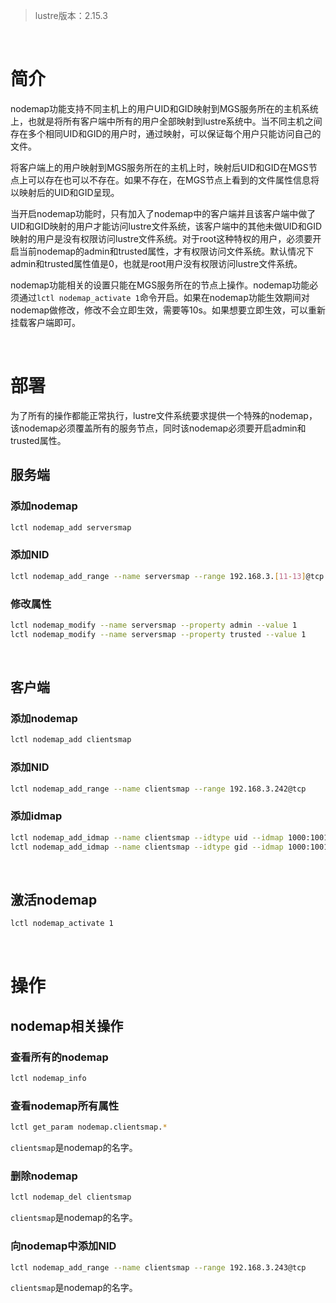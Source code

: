 > lustre版本：2.15.3  

&nbsp;
# 简介
nodemap功能支持不同主机上的用户UID和GID映射到MGS服务所在的主机系统上，也就是将所有客户端中所有的用户全部映射到lustre系统中。当不同主机之间存在多个相同UID和GID的用户时，通过映射，可以保证每个用户只能访问自己的文件。

将客户端上的用户映射到MGS服务所在的主机上时，映射后UID和GID在MGS节点上可以存在也可以不存在。如果不存在，在MGS节点上看到的文件属性信息将以映射后的UID和GID呈现。

当开启nodemap功能时，只有加入了nodemap中的客户端并且该客户端中做了UID和GID映射的用户才能访问lustre文件系统，该客户端中的其他未做UID和GID映射的用户是没有权限访问lustre文件系统。对于root这种特权的用户，必须要开启当前nodemap的admin和trusted属性，才有权限访问文件系统。默认情况下admin和trusted属性值是0，也就是root用户没有权限访问lustre文件系统。

nodemap功能相关的设置只能在MGS服务所在的节点上操作。nodemap功能必须通过`lctl nodemap_activate 1`命令开启。如果在nodemap功能生效期间对nodemap做修改，修改不会立即生效，需要等10s。如果想要立即生效，可以重新挂载客户端即可。


&nbsp;
&nbsp;
# 部署
为了所有的操作都能正常执行，lustre文件系统要求提供一个特殊的nodemap，该nodemap必须覆盖所有的服务节点，同时该nodemap必须要开启admin和trusted属性。

## 服务端
### 添加nodemap
```bash
lctl nodemap_add serversmap
```

### 添加NID
```bash
lctl nodemap_add_range --name serversmap --range 192.168.3.[11-13]@tcp
```

### 修改属性
```bash
lctl nodemap_modify --name serversmap --property admin --value 1
lctl nodemap_modify --name serversmap --property trusted --value 1
```

&nbsp;
## 客户端
### 添加nodemap
```bash
lctl nodemap_add clientsmap
```

### 添加NID
```bash
lctl nodemap_add_range --name clientsmap --range 192.168.3.242@tcp
```

### 添加idmap
```bash
lctl nodemap_add_idmap --name clientsmap --idtype uid --idmap 1000:1001
lctl nodemap_add_idmap --name clientsmap --idtype gid --idmap 1000:1001
```

&nbsp;
## 激活nodemap
```bash
lctl nodemap_activate 1
```

&nbsp;
&nbsp;
# 操作
## nodemap相关操作
### 查看所有的nodemap
```bash
lctl nodemap_info
```

### 查看nodemap所有属性
```bash
lctl get_param nodemap.clientsmap.*
```
`clientsmap`是nodemap的名字。

### 删除nodemap
```bash
lctl nodemap_del clientsmap
```
`clientsmap`是nodemap的名字。

### 向nodemap中添加NID
```bash
lctl nodemap_add_range --name clientsmap --range 192.168.3.243@tcp
```
`clientsmap`是nodemap的名字。